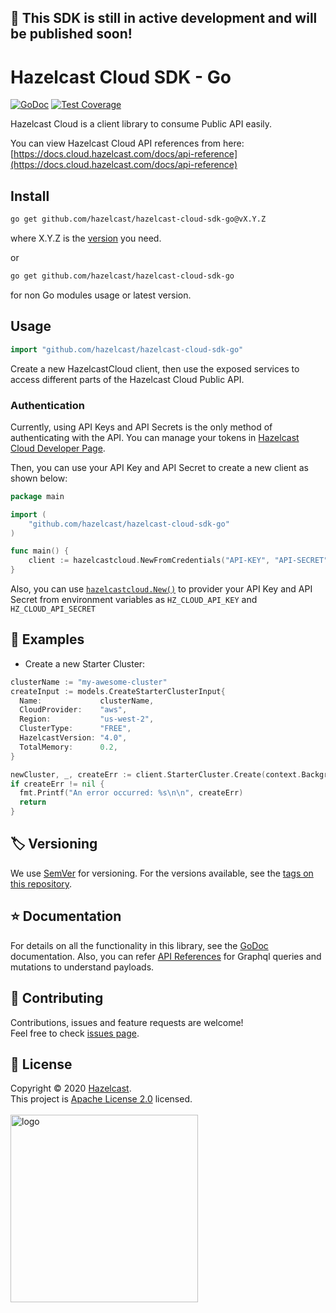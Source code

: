 ## :construction: This SDK is still in active development and will be published soon!
# Hazelcast Cloud SDK - Go

[![GoDoc](https://pkg.go.dev/badge/github.com/hazelcast/hazelcast-cloud-sdk-go)](https://pkg.go.dev/github.com/hazelcast/hazelcast-cloud-sdk-go)
[![Test Coverage](https://api.codeclimate.com/v1/badges/485b571f54dd3b32b02f/test_coverage)](https://codeclimate.com/github/hazelcast/hazelcast-cloud-sdk-go/test_coverage)

Hazelcast Cloud is a client library to consume Public API easily.

You can view Hazelcast Cloud API references from here: [https://docs.cloud.hazelcast.com/docs/api-reference](https://docs.cloud.hazelcast.com/docs/api-reference)

## Install
```sh
go get github.com/hazelcast/hazelcast-cloud-sdk-go@vX.Y.Z
```

where X.Y.Z is the [version](https://github.com/hazelcast/hazelcast-cloud-sdk-go/releases) you need.

or
```sh
go get github.com/hazelcast/hazelcast-cloud-sdk-go
```
for non Go modules usage or latest version.

## Usage

```go
import "github.com/hazelcast/hazelcast-cloud-sdk-go"
```

Create a new HazelcastCloud client, then use the exposed services to
access different parts of the Hazelcast Cloud Public API.

### Authentication

Currently, using API Keys and API Secrets is the only method of
authenticating with the API. You can manage your tokens
in [Hazelcast Cloud Developer Page](https://cloud.hazelcast.com/settings/developer).

Then, you can use your API Key and API Secret to create a new client as shown below:

```go
package main

import (
    "github.com/hazelcast/hazelcast-cloud-sdk-go"
)

func main() {
    client := hazelcastcloud.NewFromCredentials("API-KEY", "API-SECRET")
}
```

Also, you can use [`hazelcastcloud.New()`](https://github.com/hazelcast/hazelcast-cloud-sdk-go/blob/master/hazelcast_cloud.go#L113) to provider your API Key and API Secret from environment variables as `HZ_CLOUD_API_KEY` and `HZ_CLOUD_API_SECRET` 

## :rocket: Examples
- Create a new Starter Cluster:

```go
clusterName := "my-awesome-cluster"
createInput := models.CreateStarterClusterInput{
  Name:             clusterName,
  CloudProvider:    "aws",
  Region:           "us-west-2",
  ClusterType:      "FREE",
  HazelcastVersion: "4.0",
  TotalMemory:      0.2,
}

newCluster, _, createErr := client.StarterCluster.Create(context.Background(), &createInput)
if createErr != nil {
  fmt.Printf("An error occurred: %s\n\n", createErr)
  return
}
```

## 🏷️ Versioning

We use [SemVer](http://semver.org/) for versioning. For the versions available, see the [tags on this repository](https://github.com/hazelcast/hazelcast-cloud-sdk-go/tags).

## ⭐️ Documentation

For details on all the functionality in this library, see the [GoDoc](http://godoc.org/github.com/hazelcast/hazelcast-cloud-sdk-go) documentation. Also, you can refer [API References](https://docs.cloud.hazelcast.com/docs/api-reference) for Graphql queries and mutations to understand payloads.


## 🤝 Contributing

Contributions, issues and feature requests are welcome!<br />Feel free to check [issues page](https://github.com/hazelcast/hazelcast-cloud-sdk-go/issues).


## 📝 License

Copyright © 2020 [Hazelcast](https://github.com/hazelcast).<br />
This project is [Apache License 2.0](https://github.com/hazelcast/hazelcast-cloud-cli) licensed.<br /><br />
<img alt="logo" width="300" src="https://cloud.hazelcast.com/static/images/hz-cloud-logo.svg" />
